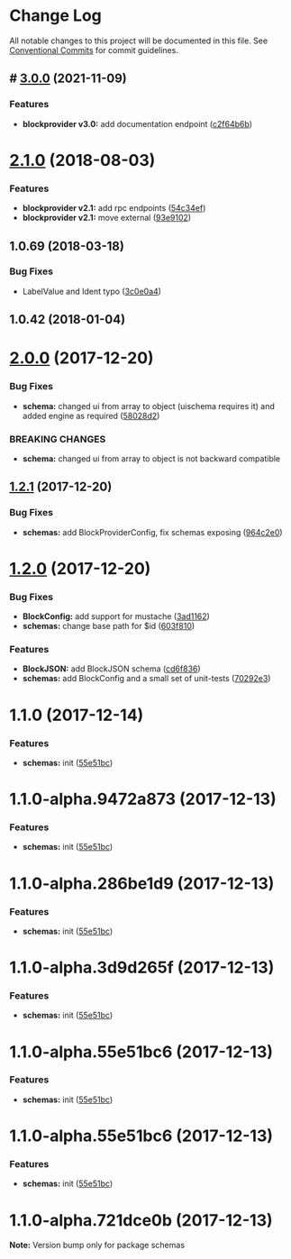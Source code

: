 # Change Log

All notable changes to this project will be documented in this file.
See [Conventional Commits](https://conventionalcommits.org) for commit guidelines.


<a name="3.0.0"></a>
## # [3.0.0](https://github.com/Ouest-France/platform/compare/@ouest-france/schemas@2.1.0...@ouest-france/schemas@3.0.0) (2021-11-09)

### Features

* **blockprovider v3.0:** add documentation endpoint ([c2f64b6b](https://github.com/Ouest-France/platform/commit/c2f64b6b))


<a name="2.1.0"></a>
# [2.1.0](https://github.com/Ouest-France/platform/compare/@ouest-france/schemas@2.0.0...@ouest-france/schemas@2.1.0) (2018-08-03)


### Features

* **blockprovider v2.1:** add rpc endpoints ([54c34ef](https://github.com/Ouest-France/platform/commit/54c34ef))
* **blockprovider v2.1:** move external ([93e9102](https://github.com/Ouest-France/platform/commit/93e9102))



<a name="1.0.69"></a>
## 1.0.69 (2018-03-18)


### Bug Fixes

* LabelValue and Ident typo ([3c0e0a4](https://github.com/Ouest-France/platform/commit/3c0e0a4))



<a name="1.0.42"></a>
## 1.0.42 (2018-01-04)




<a name="2.0.0"></a>
# [2.0.0](https://github.com/Ouest-France/platform/compare/@ouest-france/schemas@1.2.1...@ouest-france/schemas@2.0.0) (2017-12-20)


### Bug Fixes

* **schema:** changed ui from array to object (uischema requires it) and added engine as required ([58028d2](https://github.com/Ouest-France/platform/commit/58028d2))


### BREAKING CHANGES

* **schema:** changed ui from array to object is not backward compatible




<a name="1.2.1"></a>
## [1.2.1](https://github.com/Ouest-France/platform/compare/@ouest-france/schemas@1.2.0...@ouest-france/schemas@1.2.1) (2017-12-20)


### Bug Fixes

* **schemas:** add BlockProviderConfig, fix schemas exposing ([964c2e0](https://github.com/Ouest-France/platform/commit/964c2e0))




<a name="1.2.0"></a>
# [1.2.0](https://github.com/Ouest-France/platform/compare/@ouest-france/schemas@1.1.0...@ouest-france/schemas@1.2.0) (2017-12-20)


### Bug Fixes

* **BlockConfig:** add support for mustache ([3ad1162](https://github.com/Ouest-France/platform/commit/3ad1162))
* **schemas:** change base path for $id ([603f810](https://github.com/Ouest-France/platform/commit/603f810))


### Features

* **BlockJSON:** add BlockJSON schema ([cd6f836](https://github.com/Ouest-France/platform/commit/cd6f836))
* **schemas:** add BlockConfig and a small set of unit-tests ([70292e3](https://github.com/Ouest-France/platform/commit/70292e3))




<a name="1.1.0"></a>
# 1.1.0 (2017-12-14)


### Features

* **schemas:** init ([55e51bc](https://github.com/Ouest-France/platform/commit/55e51bc))




<a name="1.1.0-alpha.9472a873"></a>
# 1.1.0-alpha.9472a873 (2017-12-13)


### Features

* **schemas:** init ([55e51bc](https://github.com/Ouest-France/platform/commit/55e51bc))




<a name="1.1.0-alpha.286be1d9"></a>
# 1.1.0-alpha.286be1d9 (2017-12-13)


### Features

* **schemas:** init ([55e51bc](https://github.com/Ouest-France/platform/commit/55e51bc))




<a name="1.1.0-alpha.3d9d265f"></a>
# 1.1.0-alpha.3d9d265f (2017-12-13)


### Features

* **schemas:** init ([55e51bc](https://github.com/Ouest-France/platform/commit/55e51bc))




<a name="1.1.0-alpha.55e51bc6"></a>
# 1.1.0-alpha.55e51bc6 (2017-12-13)


### Features

* **schemas:** init ([55e51bc](https://github.com/Ouest-France/platform/commit/55e51bc))




<a name="1.1.0-alpha.55e51bc6"></a>
# 1.1.0-alpha.55e51bc6 (2017-12-13)


### Features

* **schemas:** init ([55e51bc](https://github.com/Ouest-France/platform/commit/55e51bc))




<a name="1.1.0-alpha.721dce0b"></a>
# 1.1.0-alpha.721dce0b (2017-12-13)




**Note:** Version bump only for package schemas
